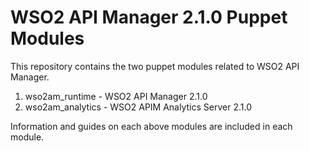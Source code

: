 # WSO2 API Manager 2.1.0 Puppet Modules

This repository contains the two puppet modules related to WSO2 API Manager.

1. wso2am_runtime - WSO2 API Manager 2.1.0
2. wso2am_analytics - WSO2 APIM Analytics Server 2.1.0

Information and guides on each above modules are included in each module.